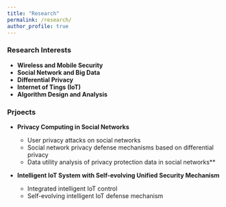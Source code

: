 ```yaml
---
title: "Research"
permalink: /research/
author_profile: true
---
```


### <i class="fa fa-fw fa-graduation-cap" aria-hidden="true"></i> Research Interests
  * **Wireless and Mobile Security** 
  * **Social Network and Big Data**
  * **Differential Privacy**
  * **Internet of Tings (IoT)**
  * **Algorithm Design and Analysis**


### <i class="fa fa-fw fa-project-diagram" aria-hidden="true"></i> Prjoects

* **Privacy Computing in Social Networks**
  * User privacy attacks on social networks
  * Social network privacy defense mechanisms based on differential privacy 
  * Data utility analysis of privacy protection data in social networks**

* **Intelligent IoT System with Self-evolving Unified Security Mechanism**     
    * Integrated intelligent IoT control
    * Self-evolving intelligent IoT defense mechanism

   
